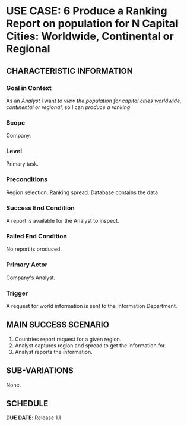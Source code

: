 # USE CASE: 6 Produce a Ranking Report on population for N Capital Cities: Worldwide, Continental or Regional

## CHARACTERISTIC INFORMATION

### Goal in Context

As an *Analyst* I want *to view the population for capital cities worldwide, continental or regional*, so I can *produce a ranking*

### Scope

Company.

### Level

Primary task.

### Preconditions

Region selection.
Ranking spread.
Database contains the data.

### Success End Condition

A report is available for the Analyst to inspect.

### Failed End Condition

No report is produced.

### Primary Actor

Company's Analyst.

### Trigger

A request for world information is sent to the Information Department.

## MAIN SUCCESS SCENARIO

1. Countries report request for a given region.
2. Analyst captures region and spread to get the information for.
4. Analyst reports the information.

## SUB-VARIATIONS

None.

## SCHEDULE

**DUE DATE**: Release 1.1